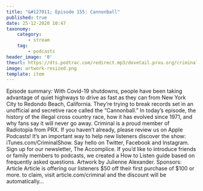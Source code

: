 ```yaml
---
title: "&#127911; Episode 155: Cannonball"
published: true
date: 25-12-2020 10:47
taxonomy:
    category:
        - stream
    tag:
        - podcasts
header_image: '0'
theurl: https://dts.podtrac.com/redirect.mp3/dovetail.prxu.org/criminal/88ef0645-30f5-484e-ac57-4a4ceb3e17ea/Episode_155_Cannonball_Part_1.mp3
image: artwork-resized.png
template: item
--- 
```

Episode summary: With Covid-19 shutdowns, people have been taking advantage of quiet highways to drive as fast as they can from New York City to Redondo Beach, California. They’re trying to break records set in an unofficial and secretive race called the “Cannonball.” In today’s episode, the history of the illegal cross country race, how it has evolved since 1971, and why fans say it will never go away. Criminal is a proud member of Radiotopia from PRX. If you haven’t already, please review us on Apple Podcasts! It’s an important way to help new listeners discover the show: iTunes.com/CriminalShow. Say hello on Twitter, Facebook and Instagram. Sign up for our newsletter, The Accomplice. If you’d like to introduce friends or family members to podcasts, we created a How to Listen guide based on frequently asked questions. Artwork by Julienne Alexander. Sponsors: Article Article is offering our listeners $50 off their first purchase of $100 or more. to claim, visit article.com/criminal and the discount will be automatically…
